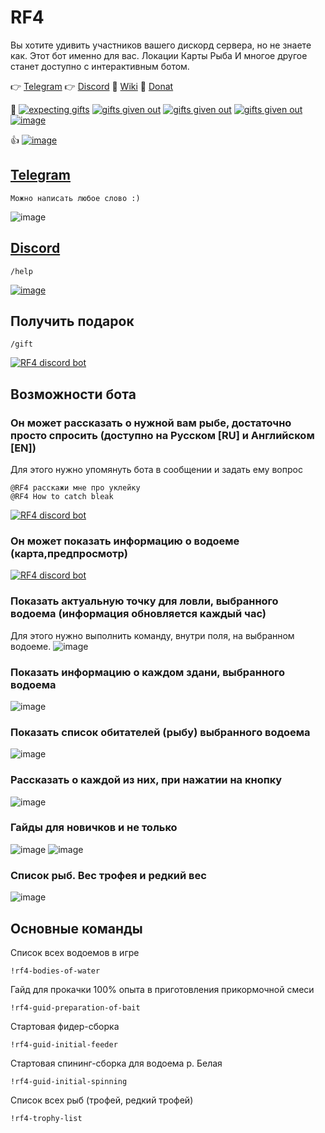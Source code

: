# RF4
Вы хотите удивить участников вашего дискорд сервера, но не знаете как. Этот бот именно для вас. Локации Карты Рыба И многое другое станет доступно с интерактивным ботом.

👉 [Telegram](https://t.me/RF4DevDriftBot)
👉 [Discord](https://discord.com/oauth2/authorize?client_id=1215925050130174022)
📖 [Wiki](https://github.com/DevDrift/rf4-bot/wiki)
🍩 [Donat](https://www.donationalerts.com/r/deemak)

🎁 [![expecting gifts](https://img.shields.io/github/issues-search/DevDrift/rf4-bot?query=%20is%3Aopen%20label%3Agift&style=plastic&label=expecting%20gifts)](https://github.com/DevDrift/rf4-bot/issues?q=is%3Aopen+is%3Aissue)
[![gifts given out](https://img.shields.io/github/issues-search/DevDrift/rf4-bot?query=%20is%3Aclosed%20label%3Agift&style=plastic&label=gifts%20given%20out&color=FFFF00)](https://github.com/DevDrift/rf4-bot/issues?q=is%3Aissue+is%3Aclosed+label%3Agift)
[![gifts given out](https://img.shields.io/github/issues-search/DevDrift/rf4-bot?query=%20is%3Aclosed%20label%3Apremium&style=plastic&label=premium%207%20days&color=FFFG00)](https://github.com/DevDrift/rf4-bot/issues?q=is%3Aissue+is%3Aclosed+label%3Apremium)
[![gifts given out](https://img.shields.io/github/issues-search/DevDrift/rf4-bot?query=%20is%3Aclosed%20label%3Areview&style=plastic&label=review&color=451AF7)](https://github.com/DevDrift/rf4-bot/issues?q=is%3Aissue+is%3Aclosed+label%3Areview)
[![image](https://img.shields.io/badge/List_of_gifts-_10-blue)](https://github.com/DevDrift/rf4-bot/wiki/%D0%A1%D0%BF%D0%B8%D1%81%D0%BE%D0%BA-%D0%BF%D0%BE%D0%B4%D0%B0%D1%80%D0%BA%D0%BE%D0%B2-%7C-List-of-gifts)

👍 [![image](https://top.gg/api/widget/upvotes/1215925050130174022.svg)](https://top.gg/bot/1215925050130174022)

## [Telegram](https://t.me/RF4DevDriftBot)
```
Можно написать любое слово :)
```

![image](https://github.com/user-attachments/assets/726e0b47-f364-4c2a-951b-92b82f4e733c)


## [Discord](https://discord.com/oauth2/authorize?client_id=1215925050130174022)
```
/help
```
[![image](https://github.com/DevDrift/rf4-bot/assets/19922232/a62f3524-d63d-4c6f-ae0c-b54a8be2cbf8)](https://discord.com/application-directory/1215925050130174022)


## Получить подарок
```
/gift
```
[![RF4 discord bot](https://img.youtube.com/vi/v69Bqn7fzmw/maxresdefault.jpg)](https://www.youtube.com/watch?v=v69Bqn7fzmw)

## Возможности бота
### Он может рассказать о нужной вам рыбе, достаточно просто спросить (доступно на Русском [RU] и Английском [EN])
Для этого нужно упомянуть бота в сообщении и задать ему вопрос
```
@RF4 расскажи мне про уклейку
@RF4 How to catch bleak
```
[![RF4 discord bot](https://img.youtube.com/vi/q4uDugkqE2g/maxresdefault.jpg)](https://www.youtube.com/watch?v=q4uDugkqE2g)

### Он может показать информацию о водоеме (карта,предпросмотр)
[![RF4 discord bot](https://img.youtube.com/vi/2Ae2DLFkyLQ/maxresdefault.jpg)](https://www.youtube.com/watch?v=2Ae2DLFkyLQ)

### Показать актуальную точку для ловли, выбранного водоема (информация обновляется каждый час)
Для этого нужно выполнить команду, внутри поля, на выбранном водоеме.
![image](https://github.com/DevDrift/rf4-bot/assets/19922232/b67670f6-dd84-4647-8265-b6bd64ca5898)

### Показать информацию о каждом здани, выбранного водоема
![image](https://github.com/DevDrift/rf4-bot/assets/19922232/f2394601-287c-4766-8d2b-244d5c517c07)

### Показать список обитателей (рыбу) выбранного водоема
![image](https://github.com/DevDrift/rf4-bot/assets/19922232/20e5e07a-f24f-48df-a3db-d243d4d0732f) 

### Рассказать о каждой из них, при нажатии на кнопку
![image](https://github.com/DevDrift/rf4-bot/assets/19922232/4a332dfa-13fe-435a-a0c0-17ca4c446a59)

### Гайды для новичков и не только
![image](https://github.com/DevDrift/rf4-bot/assets/19922232/0506d694-9d94-498c-8d0e-fe8e2bd4b756)
![image](https://github.com/DevDrift/rf4-bot/assets/19922232/e4f629a5-2c58-4bbd-ba36-9fd79e3922c3)

### Список рыб. Вес трофея и редкий вес
![image](https://github.com/DevDrift/rf4-bot/assets/19922232/d0589ea7-1a04-4b60-b302-5cc494b5ed64)


## Основные команды
Список всех водоемов в игре
```
!rf4-bodies-of-water
```
Гайд для прокачки 100% опыта в приготовления прикормочной смеси
```
!rf4-guid-preparation-of-bait
```
Стартовая фидер-сборка
```
!rf4-guid-initial-feeder
```
Стартовая спининг-сборка для водоема р. Белая
```
!rf4-guid-initial-spinning
```
Список всех рыб (трофей, редкий трофей)
```
!rf4-trophy-list
```
